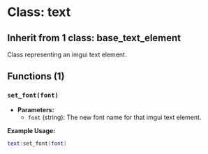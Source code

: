 # Class: text

## Inherit from 1 class: base_text_element

Class representing an imgui text element.

## Functions (1)

### `set_font(font)`

- **Parameters:**
  - `font` (string): The new font name for that imgui text element.

**Example Usage:**

```lua
text:set_font(font)
```
